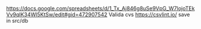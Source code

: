 https://docs.google.com/spreadsheets/d/1_Tx_Aj846g8uSe9VpG_W7lojoTEkVv9qlK34Wl5KtSw/edit#gid=472907542
Valida cvs https://csvlint.io/
save in src/db
